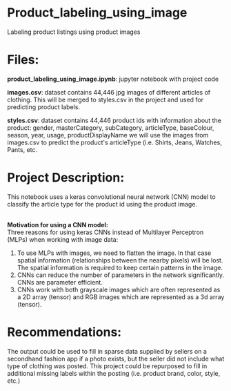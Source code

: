 # Product_labeling_using_image
Labeling product listings using product images

# Files:
**product_labeling_using_image.ipynb**: jupyter notebook with project code

**images.csv**: dataset contains 44,446 jpg images of different articles of clothing. This will be merged to styles.csv in the project and used for predicting product labels.

**styles.csv**: dataset contains 44,446 product ids with information about the product: gender, masterCategory, subCategory, articleType, baseColour, season, year, usage, productDisplayName
we will use the images from images.csv to predict the product's articleType (i.e. Shirts, Jeans, Watches, Pants, etc.


# Project Description:
This notebook uses a keras convolutional neural network (CNN) model to classify the article type for the product id using the product image. <br /><br />

**Motivation for using a CNN model:** <br/>
Three reasons for using keras CNNs instead of Multilayer Perceptron (MLPs) when working with image data: <br/>

1. To use MLPs with images, we need to flatten the image. In that case spatial information (relationships between the nearby pixels) will be lost. The spatial information is required to keep certain patterns in the image. <br/>
2. CNNs can reduce the number of parameters in the network significantly. CNNs are parameter efficient.<br/>
3. CNNs work with both grayscale images which are often represented as a 2D array (tensor) and RGB images which are represented as a 3d array (tensor).

# Recommendations:
The output could be used to fill in sparse data supplied by sellers on a secondhand fashion app if a photo exists, but the seller did not include what type of clothing was posted. This project could be repurposed to fill in additional missing labels within the posting (i.e. product brand, color, style, etc.)


